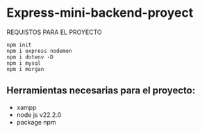 # Express-mini-backend-proyect

REQUISTOS PARA EL PROYECTO 


```
npm init
npm i express nodemon
npm i dotenv -D
npm i mysql
npm i morgan
```

## Herramientas necesarias para el proyecto:
- xampp
- node js v22.2.0
- package npm